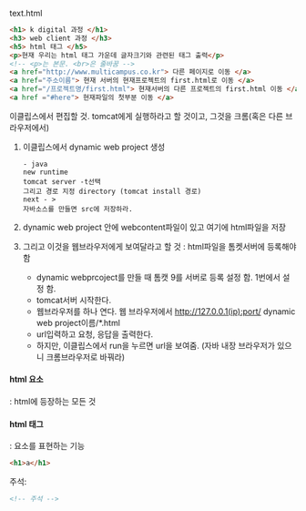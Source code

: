 

text.html

````html
<h1> k digital 과정 </h1>
<h3> web client 과정 </h3>
<h5> html 태그 </h5>
<p>현재 우리는 html 태그 가운데 글자크기와 관련된 태그 출력</p> 
<!-- <p>는 본문. <br>은 줄바꿈 -->
<a href="http://www.multicampus.co.kr"> 다른 페이지로 이동 </a>
<a href="주소이름"> 현재 서버의 현재프로젝트의 first.html로 이동 </a>
<a href="/프로젝트명/first.html"> 현재서버의 다른 프로젝트의 first.html 이동 </a>
<a href ="#here"> 현재파일의 첫부분 이동 </a>

````





이클립스에서 편집할 것. tomcat에게 실행하라고 할 것이고, 그것을 크롬(혹은 다른 브라우저에서)

1. 이클립스에서 dynamic web project 생성

   ````
   - java
   new runtime
   tomcat server -t선택
   그리고 경로 지정 directory (tomcat install 경로) 
   next - > 
   자바소스를 만들면 src에 저장하라. 
   ````

2. dynamic web project 안에 webcontent파일이 있고 여기에 html파일을 저장
3. 그리고 이것을 웹브라우저에게 보여달라고 할 것 : html파일을 톰켓서버에 등록해야 함 
   * dynamic webprcoject를 만들 때 톰캣 9를 서버로 등록 설정 함. 1번에서 설정 함. 
   * tomcat서버 시작한다. 
   * 웹브라우저를 하나 연다. 웹 브라우저에서 http://127.0.0.1(ip):port/ dynamic web project이름/*.html
   * url입력하고 요청, 응답을 출력한다. 
   * 하지만, 이클립스에서 run을 누르면 url을 보여줌. (자바 내장 브라우저가 있으니 크롬브라우저로 바꿔라)



#### html 요소

: html에 등장하는 모든 것 

#### html 태그

: 요소를 표현하는 기능 

````html
<h1>a</h1>
````

주석:

````html
<!-- 주석 -->
````


